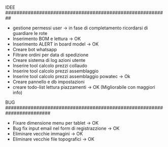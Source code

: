 IDEE
##########################################################
- gestione permessi user -> in fase di completamento ricordarsi di guardiare le rote
- Inserimento BOM e lettura -> OK 
- Inserimento ALERT in  board model -> OK
- Creare bot whatsapp
- Filtrare ordini per data di spedizione
- Creare sistema di log azioni utente
- Inserire tool calcolo prezzi collaudo 
- Inserire tool calcolo prezzi assemblaggio 
- Inserire tool calcolo prezzi assemblaggio powatec -> Ok
- Creare pannello e db impostazioni
- creare todo-list lettura piazzamenti -> OK (Migliorabile con maggiori info)

BUG
########################################################################
- Fixare dimensione menu per tablet -> OK
- Bug fix input email nel form di registrazzione -> OK
- Eliminare vecchie immagini -> OK
- Eliminare vecchie file topografici -> OK